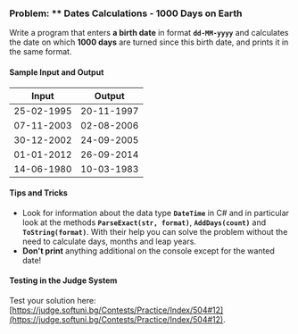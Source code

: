 ### Problem: ** Dates Calculations - 1000 Days on Earth

Write a program that enters **a birth date** in format **`dd-MM-yyyy`** and calculates the date on which **1000 days** are turned since this birth date, and prints it in the same format.

#### Sample Input and Output

|   Input   |	 Output  |
|--------|--------|
|25-02-1995|20-11-1997|
|07-11-2003|02-08-2006|
|30-12-2002|24-09-2005|
|01-01-2012|26-09-2014|
|14-06-1980|10-03-1983|

#### Tips and Tricks
* Look for information about the data type **``DateTime``** in C# and in particular look at the methods **``ParseExact(str, format)``**, **``AddDays(count)``** and **``ToString(format)``**. With their help you can solve the problem without the need to calculate days, months and leap years.
* **Don't print** anything additional on the console except for the wanted date!

#### Testing in the Judge System

Test your solution here: [https://judge.softuni.bg/Contests/Practice/Index/504#12](https://judge.softuni.bg/Contests/Practice/Index/504#12).
